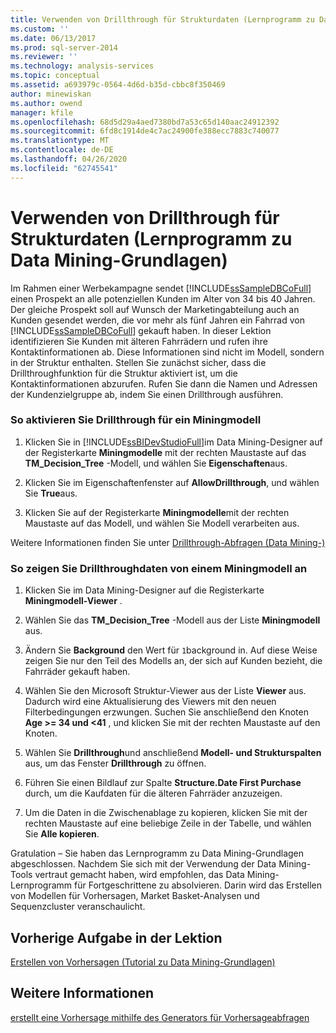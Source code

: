```yaml
---
title: Verwenden von Drillthrough für Strukturdaten (Lernprogramm zu Data Mining-Grundlagen) | Microsoft-Dokumentation
ms.custom: ''
ms.date: 06/13/2017
ms.prod: sql-server-2014
ms.reviewer: ''
ms.technology: analysis-services
ms.topic: conceptual
ms.assetid: a693979c-0564-4d6d-b35d-cbbc8f350469
author: minewiskan
ms.author: owend
manager: kfile
ms.openlocfilehash: 68d5d29a4aed7380bd7a53c65d140aac24912392
ms.sourcegitcommit: 6fd8c1914de4c7ac24900fe388ecc7883c740077
ms.translationtype: MT
ms.contentlocale: de-DE
ms.lasthandoff: 04/26/2020
ms.locfileid: "62745541"
---
```

# <a name="using-drillthrough-on-structure-data-basic-data-mining-tutorial"></a>Verwenden von Drillthrough für Strukturdaten (Lernprogramm zu Data Mining-Grundlagen)
  Im Rahmen einer Werbekampagne sendet [!INCLUDE[ssSampleDBCoFull](../includes/sssampledbcofull-md.md)] einen Prospekt an alle potenziellen Kunden im Alter von 34 bis 40 Jahren. Der gleiche Prospekt soll auf Wunsch der Marketingabteilung auch an Kunden gesendet werden, die vor mehr als fünf Jahren ein Fahrrad von [!INCLUDE[ssSampleDBCoFull](../includes/sssampledbcofull-md.md)] gekauft haben. In dieser Lektion identifizieren Sie Kunden mit älteren Fahrrädern und rufen ihre Kontaktinformationen ab. Diese Informationen sind nicht im Modell, sondern in der Struktur enthalten. Stellen Sie zunächst sicher, dass die Drillthroughfunktion für die Struktur aktiviert ist, um die Kontaktinformationen abzurufen. Rufen Sie dann die Namen und Adressen der Kundenzielgruppe ab, indem Sie einen Drillthrough ausführen.  
  
### <a name="to-enable-drillthrough-on-a-mining-model"></a>So aktivieren Sie Drillthrough für ein Miningmodell  
  
1.  Klicken Sie in [!INCLUDE[ssBIDevStudioFull](../includes/ssbidevstudiofull-md.md)]im Data Mining-Designer auf der Registerkarte **Miningmodelle** mit der rechten Maustaste auf das **TM_Decision_Tree** -Modell, und wählen Sie **Eigenschaften**aus.  
  
2.  Klicken Sie im Eigenschaftenfenster auf **AllowDrillthrough**, und wählen Sie **True**aus.  
  
3.  Klicken Sie auf der Registerkarte **Miningmodelle**mit der rechten Maustaste auf das Modell, und wählen Sie Modell verarbeiten aus.  
  
 Weitere Informationen finden Sie unter [Drillthrough-Abfragen &#40;Data Mining-&#41;](../../2014/analysis-services/data-mining/drillthrough-queries-data-mining.md)  
  
### <a name="to-view-drillthrough-data-from-a-mining-model"></a>So zeigen Sie Drillthroughdaten von einem Miningmodell an  
  
1.  Klicken Sie im Data Mining-Designer auf die Registerkarte **Miningmodell-Viewer** .  
  
2.  Wählen Sie das **TM_Decision_Tree** -Modell aus der Liste **Miningmodell** aus.  
  
3.  Ändern Sie **Background** den Wert für `1`background in. Auf diese Weise zeigen Sie nur den Teil des Modells an, der sich auf Kunden bezieht, die Fahrräder gekauft haben.  
  
4.  Wählen Sie den Microsoft Struktur-Viewer aus der Liste **Viewer** aus. Dadurch wird eine Aktualisierung des Viewers mit den neuen Filterbedingungen erzwungen. Suchen Sie anschließend den Knoten **Age >= 34 und <41** , und klicken Sie mit der rechten Maustaste auf den Knoten.  
  
5.  Wählen Sie **Drillthrough**und anschließend **Modell- und Strukturspalten** aus, um das Fenster **Drillthrough** zu öffnen.  
  
6.  Führen Sie einen Bildlauf zur Spalte **Structure.Date First Purchase** durch, um die Kaufdaten für die älteren Fahrräder anzuzeigen.  
  
7.  Um die Daten in die Zwischenablage zu kopieren, klicken Sie mit der rechten Maustaste auf eine beliebige Zeile in der Tabelle, und wählen Sie **Alle kopieren**.  
  
 Gratulation – Sie haben das Lernprogramm zu Data Mining-Grundlagen abgeschlossen. Nachdem Sie sich mit der Verwendung der Data Mining-Tools vertraut gemacht haben, wird empfohlen, das Data Mining-Lernprogramm für Fortgeschrittene zu absolvieren. Darin wird das Erstellen von Modellen für Vorhersagen, Market Basket-Analysen und Sequenzcluster veranschaulicht.  
  
## <a name="previous-task-in-lesson"></a>Vorherige Aufgabe in der Lektion  
 [Erstellen von Vorhersagen &#40;Tutorial zu Data Mining-Grundlagen&#41;](../../2014/tutorials/creating-predictions-basic-data-mining-tutorial.md)  
  
## <a name="see-also"></a>Weitere Informationen  
 [erstellt eine Vorhersage mithilfe des Generators für Vorhersageabfragen](../../2014/analysis-services/data-mining/create-a-prediction-query-using-the-prediction-query-builder.md)  
  
  
